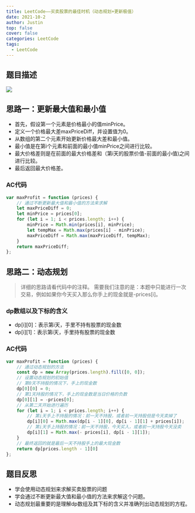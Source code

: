 ```yaml
---
title: LeetCode——买卖股票的最佳时机（动态规划+更新极值）
date: 2021-10-2
author: Justin
top: false
cover: false
categories: LeetCode
tags:
  - LeetCode
---
```


## 题目描述
![](https://img-blog.csdnimg.cn/img_convert/6d8fd51e0a18bc7b9327f6850374e5f9.png)

## 思路一：更新最大值和最小值
* 首先，假设第一个元素是价格最小的值minPrice。
* 定义一个价格最大差maxPriceDiff，并设置值为0。
* 从数组的第二个元素开始更新价格最大差和最小值。
* 最小值是在第i个元素和前面的最小值minPrice之间进行比较。
* 最大价格差则是在前面的最大价格差和（第i天的股票价值-前面的最小值)之间进行比较。
* 最后返回最大价格差。

### AC代码
```js
var maxProfit = function (prices) {
    // 通过不断更新最大值和最小值的方法来求解
    let maxPriceDiff = 0;
    let minPrice = prices[0];
    for (let i = 1; i < prices.length; i++) {
        minPrice = Math.min(prices[i], minPrice);
        let tempMax = Math.max(prices[i] - minPrice);
        maxPriceDiff = Math.max(maxPriceDiff, tempMax);
    }
    return maxPriceDiff;
};
```

## 思路二：动态规划
>详细的思路请看代码中的注释。
>需要我们注意的是：本题中只能进行一次交易，例如如果你今天买入那么你手上的现金就是-prices[i]。

### dp数组以及下标的含义
* dp[i][0]：表示第i天，手里不持有股票的现金数
* dp[i][1]：表示第i天，手里持有股票的现金数

### AC代码

```js
var maxProfit = function (prices) {
    // 通过动态规划的方法
    const dp = new Array(prices.length).fill([0, 0]);
    // 设置动态规划的初始值
    // 第0天不持股的情况下，手上的现金数
    dp[0][0] = 0;
    // 第1天持股的情况下，手上的现金数是当日价格的负数
    dp[0][1] = -prices[0];
    // 从第二天开始进行遍历
    for (let i = 1; i < prices.length; i++) {
        // 第i天手上不持股的情况：前一天不持股，或者前一天持股但是今天卖掉了
        dp[i][0] = Math.max(dp[i - 1][0], dp[i - 1][1] + prices[i]);
        // 第i天手上持股的情况：前一天不持股，今天买入，或者前一天持股今天没卖
        dp[i][1] = Math.max(- prices[i], dp[i - 1][1]);
    }
    // 最终返回的就是最后一天不持股手上的最大现金数
    return dp[prices.length - 1][0]
};
```

## 题目反思
* 学会使用动态规划来求解买卖股票的问题
* 学会通过不断更新最大值和最小值的方法来求解这个问题。
* 动态规划最重要的是理解dp数组及其下标的含义并准确列出动态规划的方程。

